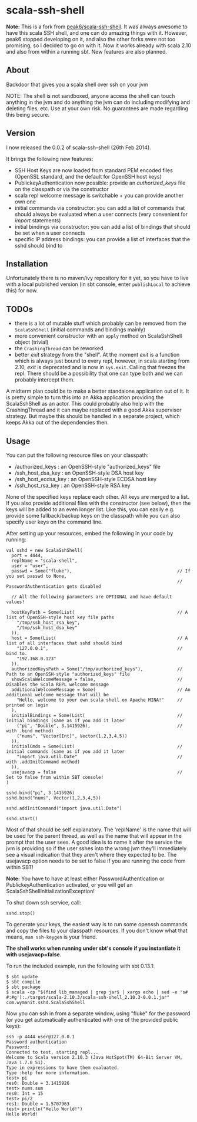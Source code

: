 scala-ssh-shell
===============

__Note:__ This is a fork from [peak6/scala-ssh-shell](https://github.com/peak6/scala-ssh-shell). It was always awesome to have this scala SSH shell, and one can do amazing things with it. However, peak6 stopped developing on it, and also the other forks were not too promising, so I decided to go on with it. Now it works already with scala 2.10 and also from within a running sbt. New features are also planned.

About
-----

Backdoor that gives you a scala shell over ssh on your jvm

NOTE: The shell is not sandboxed, anyone access the shell can touch
anything in the jvm and do anything the jvm can do including modifying
and deleting files, etc. Use at your own risk. No guarantees are made
regarding this being secure.


Version
-------

I now released the 0.0.2 of scala-ssh-shell (26th Feb 2014).

It brings the following new features:
- SSH Host Keys are now loaded from standard PEM encoded files (OpenSSL standard, and the default for OpenSSH host keys)
- PublickeyAuthentication now possible: provide an *authorized_keys* file on the classpath or via the constructor
- scala repl welcome message is switchable + you can provide another own one
- initial commands via constructor: you can add a list of commands that should always be evaluated when a user connects
  (very convenient for _import_ statements)
- initial bindings via constructor: you can add a list of bindings that should be set when a user connects
- specific IP address bindings: you can provide a list of interfaces that the sshd should bind to


Installation
------------

Unfortunately there is no maven/ivy repository for it yet, so
you have to live with a local published version (in sbt console, enter `publishLocal` to achieve this) for now.


TODOs
-----

- there is a lot of mutable stuff which probably can be removed from the `ScalaSshShell` (initial commands and bindings
  mainly)
- more convenient constructor with an `apply` method on ScalaSshShell object (trivial)
- the `CrashingThread` can be reworked
- better _exit_ strategy from the "shell". At the moment _exit_ is a function which is always just bound to every repl,
  however, in scala starting from 2.10, _exit_ is deprecated and is now in `sys.exit`. Calling that freezes the repl.
  There should be a possibility that one can type both and we can probably intercept them.

A midterm plan could be to make a better standalone application out of it. It is pretty simple to turn this into an
Akka application providing the ScalaSshShell as an actor. This could probably also help with the CrashingThread and
it can maybe replaced with a good Akka supervisor strategy. But maybe this should be handled in a separate project,
which keeps Akka out of the dependencies then.


Usage
-----

You can put the following resource files on your classpath:

- /authorized_keys : an OpenSSH-style "authorized_keys" file
- /ssh_host_dsa_key : an OpenSSH-style DSA host key
- /ssh_host_ecdsa_key : an OpenSSH-style ECDSA host key
- /ssh_host_rsa_key : an OpenSSH-style RSA key

None of the specified keys replace each other. All keys are merged to a list. If you also provide additional files with
the constructor (see below), then the keys will be added to an even longer list. Like this, you can easily e.g.
provide some fallback/backup keys on the classpath while you can also specify user keys on the command line.

After setting up your resources, embed the following in your code by running:

    val sshd = new ScalaSshShell(
      port = 4444,
      replName = "scala-shell",
      user = "user",
      passwd = Some("fluke"),                                        // If you set passwd to None,
                                                                     // PasswordAuthentication gets disabled

      // All the following parameters are OPTIONAL and have default values!

      hostKeyPath = Some(List(                                       // A list of OpenSSH-style host key file paths
        "/tmp/ssh_host_rsa_key",
        "/tmp/ssh_host_dsa_key"
      )),
      host = Some(List(                                              // A list of all interfaces that sshd should bind
        "127.0.0.1",                                                 // bind to.
        "192.168.0.123"
      )),
      authorizedKeysPath = Some("/tmp/authorized_keys"),             // Path to an OpenSSH-style "authorized_keys" file
      showScalaWelcomeMessage = false,                               // Disables the Scala REPL welcome message
      additionalWelcomeMessage = Some(                               // An additional welcome message that will be
        "Hello, welcome to your own scala shell on Apache MINA!"     // printed on login
      ),
      initialBindings = Some(List(                                   // initial bindings (same as if you add it later
        ("pi", "Double", 3.1415926),                                 // with .bind method)
        ("nums", "Vector[Int]", Vector(1,2,3,4,5))
      )),
      initialCmds = Some(List(                                       // initial commands (same as if you add it later
        "import java.util.Date"                                      // with .addInitCommand method)
      )),
      usejavacp = false                                              // Set to false from within SBT console!
    )

    sshd.bind("pi", 3.1415926)
    sshd.bind("nums", Vector(1,2,3,4,5))

    sshd.addInitCommand("import java.util.Date")

    sshd.start()

Most of that should be self explanatory. The 'replName' is the name that
will be used for the parent thread, as well as the name that will
appear in the prompt that the user sees. A good idea is to name it
after the service the jvm is providing so if the user sshes into the
wrong jvm they'll immediately see a visual indication that they aren't
where they expected to be. The usejavacp option needs to be set to false
if you are running the code from within SBT!

__Note:__ You have to have at least either PasswordAuthentication or PublickeyAuthentication activated, or you will
          get an ScalaSshShellInitializationException!

To shut down ssh service, call:

    sshd.stop()

To generate your keys, the easiest way is to run some openssh commands and copy the files to your classpath resources.
If you don't know what that means, `man ssh-keygen` is your friend.

**The shell works when running under sbt's console if you instantiate it with usejavacp=false.**

To run the included example, run the following with sbt 0.13.1:

    $ sbt update
    $ sbt compile
    $ sbt package
    $ scala -cp "$(find lib_managed | grep jar$ | xargs echo | sed -e 's# #:#g'):./target/scala-2.10.3/scala-ssh-shell_2.10.3-0.0.1.jar" com.wymanit.sshd.ScalaSshShell

Now you can ssh in from a separate window, using "fluke" for the
password (or you get automatically authenticated with one of the provided public keys):

    ssh -p 4444 user@127.0.0.1
    Password authentication
    Password:
    Connected to test, starting repl...
    Welcome to Scala version 2.10.3 (Java HotSpot(TM) 64-Bit Server VM, Java 1.7.0_51).
    Type in expressions to have them evaluated.
    Type :help for more information.
    test> pi
    res0: Double = 3.1415926
    test> nums.sum
    res0: Int = 15
    test> pi/2
    res1: Double = 1.5707963
    test> println("Hello World!")
    Hello World!
